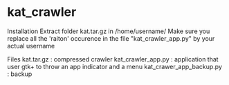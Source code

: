kat_crawler
===========
Installation
  Extract folder kat.tar.gz in /home/username/
  Make sure you replace all the 'raiton' occurence in the file "kat_crawler_app.py"  by your actual username 

Files
  kat.tar.gz : compressed crawler
  kat_crawler_app.py : application that user gtk+ to throw an app indicator and a menu
  kat_crawer_app_backup.py : backup

